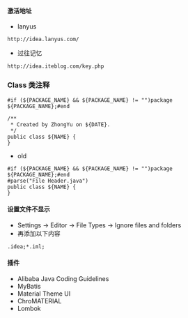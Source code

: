 #### 激活地址
* lanyus
```url
http://idea.lanyus.com/
```

* 过往记忆
```url
http://idea.iteblog.com/key.php
```

### Class 类注释
```
#if (${PACKAGE_NAME} && ${PACKAGE_NAME} != "")package ${PACKAGE_NAME};#end

/**
 * Created by ZhongYu on ${DATE}.
 */
public class ${NAME} {
}
```
- old
```
#if (${PACKAGE_NAME} && ${PACKAGE_NAME} != "")package ${PACKAGE_NAME};#end
#parse("File Header.java")
public class ${NAME} {
}
```

#### 设置文件不显示
- Settings -> Editor -> File Types -> Ignore files and folders
- 再添加以下内容
```
.idea;*.iml;
```

#### 插件
- Alibaba Java Coding Guidelines
- MyBatis
- Material Theme UI
- ChroMATERIAL
- Lombok
